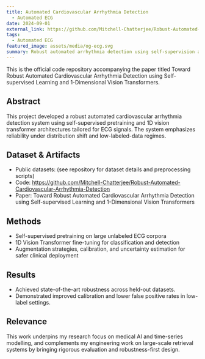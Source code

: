```yaml
---
title: Automated Cardiovascular Arrhythmia Detection
  - Automated ECG
date: 2024-09-01
external_link: https://github.com/Mitchell-Chatterjee/Robust-Automated-Cardiovascular-Arrhythmia-Detection
tags:
  - Automated ECG
featured_image: assets/media/og-ecg.svg
summary: Robust automated arrhythmia detection using self-supervision and 1D vision transformers.
---
```


This is the official code repository accompanying the paper titled Toward Robust Automated Cardiovascular Arrhythmia Detection using Self-supervised Learning and 1-Dimensional Vision Transformers.

<!--more-->

## Abstract

This project developed a robust automated cardiovascular arrhythmia detection system using self-supervised pretraining and 1D vision transformer architectures tailored for ECG signals. The system emphasizes reliability under distribution shift and low-labeled-data regimes.

## Dataset & Artifacts

- Public datasets: (see repository for dataset details and preprocessing scripts)
- Code: https://github.com/Mitchell-Chatterjee/Robust-Automated-Cardiovascular-Arrhythmia-Detection
- Paper: Toward Robust Automated Cardiovascular Arrhythmia Detection using Self-supervised Learning and 1-Dimensional Vision Transformers

## Methods

- Self-supervised pretraining on large unlabeled ECG corpora
- 1D Vision Transformer fine-tuning for classification and detection
- Augmentation strategies, calibration, and uncertainty estimation for safer clinical deployment

## Results

- Achieved state-of-the-art robustness across held-out datasets.
- Demonstrated improved calibration and lower false positive rates in low-label settings.

## Relevance

This work underpins my research focus on medical AI and time-series modelling, and complements my engineering work on large-scale retrieval systems by bringing rigorous evaluation and robustness-first design.

